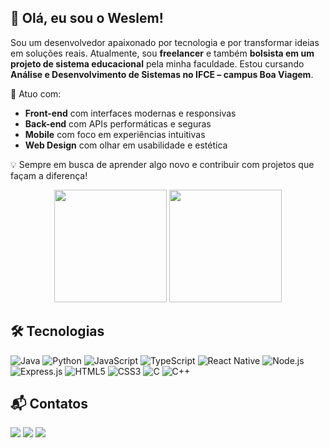 ## 👋 Olá, eu sou o Weslem!

Sou um desenvolvedor apaixonado por tecnologia e por transformar ideias em soluções reais. Atualmente, sou **freelancer** e também **bolsista em um projeto de sistema educacional** pela minha faculdade. Estou cursando **Análise e Desenvolvimento de Sistemas no IFCE – campus Boa Viagem**.

🚀 Atuo com:
- **Front-end** com interfaces modernas e responsivas
- **Back-end** com APIs performáticas e seguras
- **Mobile** com foco em experiências intuitivas
- **Web Design** com olhar em usabilidade e estética

💡 Sempre em busca de aprender algo novo e contribuir com projetos que façam a diferença!

<p align="center">
    <img height="180em" src="https://github-readme-stats.vercel.app/api?username=wes-lem&locale=pt-br&show_icons=true&theme=react&include_all_commits=true&count_private=true"/>
    <img height="180em" src="https://github-readme-stats.vercel.app/api/top-langs/?username=wes-lem&layout=compact&langs_count=7&locale=pt-br&theme=react"/>
</p>

## 🛠️ Tecnologias

<div style="display: inline_block">
    
![Java](https://img.shields.io/badge/Java-007396?style=for-the-badge&logo=java&logoColor=white)
![Python](https://img.shields.io/badge/Python-3776AB?style=for-the-badge&logo=python&logoColor=white)
![JavaScript](https://img.shields.io/badge/JavaScript-F7DF1E?style=for-the-badge&logo=javascript&logoColor=black)
![TypeScript](https://img.shields.io/badge/TypeScript-3178C6?style=for-the-badge&logo=typescript&logoColor=white)
![React Native](https://img.shields.io/badge/React_Native-61DAFB?style=for-the-badge&logo=react&logoColor=black)
![Node.js](https://img.shields.io/badge/Node.js-339933?style=for-the-badge&logo=nodedotjs&logoColor=white)
![Express.js](https://img.shields.io/badge/Express.js-000000?style=for-the-badge&logo=express&logoColor=white)
![HTML5](https://img.shields.io/badge/HTML5-E34F26?style=for-the-badge&logo=html5&logoColor=white)
![CSS3](https://img.shields.io/badge/CSS3-1572B6?style=for-the-badge&logo=css3&logoColor=white)
![C](https://img.shields.io/badge/C-00599C?style=for-the-badge&logo=c&logoColor=white)
![C++](https://img.shields.io/badge/C%2B%2B-00599C?style=for-the-badge&logo=cplusplus&logoColor=white)

</div>

## 📬 Contatos

<div> 
  <a href="https://instagram.com/weslem_wrs" target="_blank"><img src="https://img.shields.io/badge/-Instagram-%23E4405F?style=for-the-badge&logo=instagram&logoColor=white" target="_blank"></a>
  <a href = "mailto:weslem.wrs@gmail.com"><img src="https://img.shields.io/badge/-Gmail-%23333?style=for-the-badge&logo=gmail&logoColor=white" target="_blank"></a>
  <a href="https://www.linkedin.com/in/weslem-rodrigues-776324177/" target="_blank"><img src="https://img.shields.io/badge/-LinkedIn-%230077B5?style=for-the-badge&logo=linkedin&logoColor=white" target="_blank"></a> 
</div>
